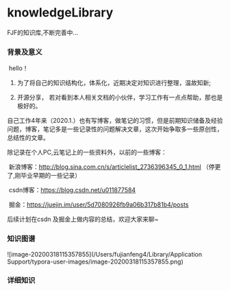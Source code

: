 # knowledgeLibrary
FJF的知识库,不断完善中...

### 背景及意义

​        hello！

1. 为了将自己的知识结构化，体系化，近期决定对知识进行整理，温故知新;

2. 开源分享， 若对看到本人相关文档的小伙伴，学习工作有一点点帮助，那也是极好的。



​      自己工作4年来（2020.1.）也有写博客，做笔记的习惯，但是前期知识储备及经验问题，博客，笔记多是一些记录性的问题解决文章，这次开始争取多一些原创性，总结性的文章。

除记录在个人PC,云笔记上的一些资料外，以前的一些博客：

​      新浪博客：http://blog.sina.com.cn/s/articlelist_2736396345_0_1.html （停更了,刚毕业早期的一些记录）

​      csdn博客：https://blog.csdn.net/u011877584

​      掘金：https://juejin.im/user/5d7080926fb9a06b317b81b4/posts 

 后续计划在csdn 及掘金上做内容的总结，欢迎大家来聊~



### 知识图谱

![image-20200318115357855](/Users/fujianfeng4/Library/Application Support/typora-user-images/image-20200318115357855.png)

 

  

### 详细知识